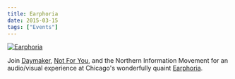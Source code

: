 ```yaml
---
title: Earphoria
date: 2015-03-15
tags: ["Events"]
---
```


[![Earphoria](/images/2015-04-11.jpg)](https://www.facebook.com/events/395973437253973/)

Join [Daymaker](https://www.facebook.com/daymakerchi), [Not For You](https://notforyouchicago.bandcamp.com/), and the Northern Information Movement for an audio/visual experience at Chicago's wonderfully quaint [Earphoria](https://www.facebook.com/hostelearphoria).
